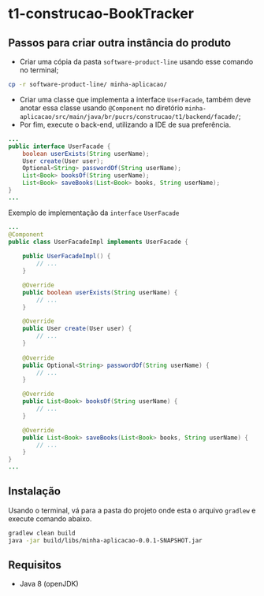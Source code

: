 # t1-construcao-BookTracker

## Passos para criar outra instância do produto
- Criar uma cópia da pasta `software-product-line` usando esse comando no terminal;
``` sh
cp -r software-product-line/ minha-aplicacao/
```
- Criar uma classe que implementa a interface `UserFacade`, também deve anotar essa classe usando `@Component` no diretório `minha-aplicacao/src/main/java/br/pucrs/construcao/t1/backend/facade/`;
- Por fim, execute o back-end, utilizando a IDE de sua preferência.

```java
...
public interface UserFacade {
	boolean userExists(String userName);
	User create(User user);
	Optional<String> passwordOf(String userName);
	List<Book> booksOf(String userName);
	List<Book> saveBooks(List<Book> books, String userName);
}
...
```
Exemplo de implementação da `interface` `UserFacade`

```java 
...
@Component
public class UserFacadeImpl implements UserFacade {
	
	public UserFacadeImpl() {
		// ...
	}

	@Override
	public boolean userExists(String userName) {
		// ...
	}

	@Override
	public User create(User user) {
		// ...
	}
	
	@Override
	public Optional<String> passwordOf(String userName) {
		// ...
	}

	@Override
	public List<Book> booksOf(String userName) {
		// ...
	}

	@Override
	public List<Book> saveBooks(List<Book> books, String userName) {
		// ...
	}
}
...
```
## Instalação
Usando o terminal, vá para a pasta do projeto onde esta o arquivo `gradlew` e execute comando abaixo.
``` sh
gradlew clean build
java -jar build/libs/minha-aplicacao-0.0.1-SNAPSHOT.jar 
```

## Requisitos
- Java 8 (openJDK)

